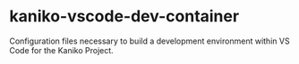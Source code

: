 # kaniko-vscode-dev-container
Configuration files necessary to build a development environment within VS Code for the Kaniko Project.
